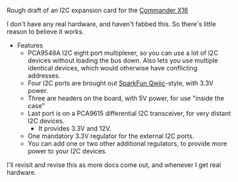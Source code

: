 Rough draft of an I2C expansion card for the [Commander X16](https://www.commanderx16.com/)

I don't have any real hardware, and haven't fabbed this. So there's little reason to believe it works.

* Features
  * PCA9548A I2C eight port multiplexer, so you can use a lot of I2C devices without loading the bus down. Also lets you use multiple identical devices, which would otherwise have conflicting addresses.
  * Four I2C ports are brought out [SparkFun Qwiic](https://www.sparkfun.com/qwiic)-style, with 3.3V power.
  * Three are headers on the board, with 5V power, for use "inside the case"
  * Last port is on a PCA9615 differential I2C transceiver, for very distant I2C devices.
    * It provides 3.3V and 12V.
  * One mandatory 3.3V regulator for the external I2C ports.
  * You can add one or two other additional regulators, to provide more power to your I2C devices.

I'll revisit and revise this as more docs come out, and whenever I get real hardware.
